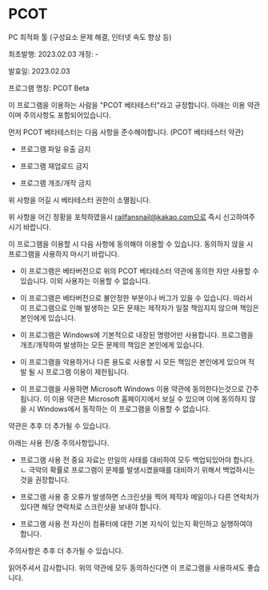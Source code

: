 # PCOT
PC 최적화 툴 (구성요소 문제 해결, 인터넷 속도 향상 등)

최초발행: 2023.02.03
개정: -

발효일: 2023.02.03

프로그램 명칭: PCOT Beta

이 프로그램을 이용하는 사람을 "PCOT 베타테스터"라고 규정합니다. 아래는 이용 약관이며 주의사항도 포함되어있습니다.

먼저 PCOT 베타테스터는 다음 사항을 준수해야합니다. (PCOT 베타테스터 약관)

- 프로그램 파일 유출 금지

- 프로그램 재업로드 금지

- 프로그램 개조/개작 금지

위 사항을 어길 시 베타테스터 권한이 소멸됩니다.

위 사항을 어긴 정황을 포착하였을시 railfansnail@kakao.com으로 즉시 신고하여주시기 바랍니다.


이 프로그램을 이용할 시 다음 사항에 동의해야 이용할 수 있습니다. 동의하지 않을 시 프로그램을 사용하지 마시기 바랍니다.

- 이 프로그램은 베타버전으로 위의 PCOT 베타테스터 약관에 동의한 자만 사용할 수 있습니다. 이외 사용자는 이용할 수 없습니다.

- 이 프로그램은 베타버전으로 불안정한 부분이나 버그가 있을 수 있습니다. 따라서 이 프로그램으로 인해 발생하는 모든 문재는 제작자가 일절 책임지지 않으며 책임은 본인에게 있습니다.

- 이 프로그램은 Windows에 기본적으로 내장된 명령어만 사용합니다. 프로그램을 개조/개작하여 발생하는 모든 문제의 책임은 본인에게 있습니다.

- 이 프로그램을 악용하거나 다른 용도로 사용할 시 모든 책임은 본인에게 있으며 적발 될 시 프로그램 이용이 제한됩니다.

- 이 프로그램을 사용하면 Microsoft Windows 이용 약관에 동의한다는것으로 간주됩니다. 이 이용 약관은 Microsoft 홈페이지에서 보실 수 있으며 이에 동의하지 않을 시 Windows에서 동작하는 이 프로그램을 이용할 수 없습니다.

약관은 추후 더 추가될 수 있습니다.


아래는 사용 전/중 주의사항입니다.

- 프로그램 사용 전 중요 자료는 만일의 사태를 대비하여 모두 백업되있어야 합니다.
ㄴ 극악의 확률로 프로그램이 문제를 발생시켰을때를 대비하기 위해서 백업하시는것을 권장합니다. 

- 프로그램 사용 중 오류가 발생하면 스크린샷을 찍어 제작자 메일이나 다른 연락처가 있다면 해당 연락처로 스크린샷을 보내야 합니다.

- 프로그램 사용 전 자신이 컴퓨터에 대한 기본 지식이 있는지 확인하고 실행하여야 합니다.

주의사항은 추후 더 추가될 수 있습니다. 


읽어주셔서 감사합니다. 위의 약관에 모두 동의하신다면 이 프로그램을 사용하셔도 좋습니다.
